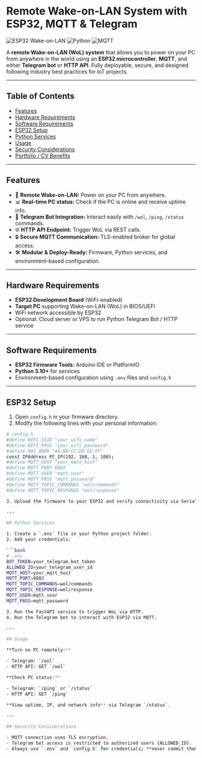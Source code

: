 # Remote Wake-on-LAN System with ESP32, MQTT & Telegram

![ESP32 Wake-on-LAN](https://img.shields.io/badge/ESP32-WoL-blue) ![Python](https://img.shields.io/badge/Python-FastAPI-green) ![MQTT](https://img.shields.io/badge/MQTT-Secure-orange)

A **remote Wake-on-LAN (WoL) system** that allows you to power on your PC from anywhere in the world using an **ESP32 microcontroller**, **MQTT**, and either **Telegram bot** or **HTTP API**. Fully deployable, secure, and designed following industry best practices for IoT projects.

---

## Table of Contents

- [Features](#features)  
- [Hardware Requirements](#hardware-requirements)  
- [Software Requirements](#software-requirements)  
- [ESP32 Setup](#esp32-setup)  
- [Python Services](#python-services)  
- [Usage](#usage)  
- [Security Considerations](#security-considerations)  
- [Portfolio / CV Benefits](#portfolio--cv-benefits)

---

## Features

- 🔌 **Remote Wake-on-LAN:** Power on your PC from anywhere.  
- 📊 **Real-time PC status:** Check if the PC is online and receive uptime info.  
- 💬 **Telegram Bot Integration:** Interact easily with `/wol`, `/ping`, `/status` commands.  
- 🌐 **HTTP API Endpoint:** Trigger WoL via REST calls.  
- 🔒 **Secure MQTT Communication:** TLS-enabled broker for global access.  
- 🛠 **Modular & Deploy-Ready:** Firmware, Python services, and environment-based configuration.

---

## Hardware Requirements

- **ESP32 Development Board** (WiFi-enabled)  
- **Target PC** supporting Wake-on-LAN (WoL) in BIOS/UEFI  
- WiFi network accessible by ESP32  
- Optional: Cloud server or VPS to run Python Telegram Bot / HTTP service

---

## Software Requirements

- **ESP32 Firmware Tools:** Arduino IDE or PlatformIO  
- **Python 3.10+** for services  
- Environment-based configuration using `.env` files and `config.h`

---

## ESP32 Setup

1. Open `config.h` in your firmware directory.  
2. Modify the following lines with your personal information:

```bash
# config.h
#define WIFI_SSID "your_wifi_name"
#define WIFI_PASS "your_wifi_password"
#define MAC_ADDR "AA:BB:CC:DD:EE:FF"
const IPAddress PC_IP(192, 168, 1, 100);
#define MQTT_HOST "your_mqtt_host"
#define MQTT_PORT 8883
#define MQTT_USER "mqtt_user"
#define MQTT_PASS "mqtt_password"
#define MQTT_TOPIC_COMMANDS "wol/commands"
#define MQTT_TOPIC_RESPONSE "wol/response"

3. Upload the firmware to your ESP32 and verify connectivity via Serial Monitor.

---

## Python Services

1. Create a `.env` file in your Python project folder.  
2. Add your credentials:

```bash
# .env
BOT_TOKEN=your_telegram_bot_token
ALLOWED_ID=your_telegram_user_id
MQTT_HOST=your_mqtt_host
MQTT_PORT=8883
MQTT_TOPIC_COMMANDS=wol/commands
MQTT_TOPIC_RESPONSE=wol/response
MQTT_USER=mqtt_user
MQTT_PASS=mqtt_password

3. Run the FastAPI service to trigger WoL via HTTP.  
4. Run the Telegram bot to interact with ESP32 via MQTT.  

---

## Usage

**Turn on PC remotely:**

- Telegram: `/wol`  
- HTTP API: GET `/wol`  

**Check PC status:**

- Telegram: `/ping` or `/status`  
- HTTP API: GET `/ping`  

**View uptime, IP, and network info** via Telegram `/status`.

---

## Security Considerations

- MQTT connection uses TLS encryption.  
- Telegram bot access is restricted to authorized users (ALLOWED_ID).  
- Always use `.env` and `config.h` for credentials; **never commit them publicly**.
